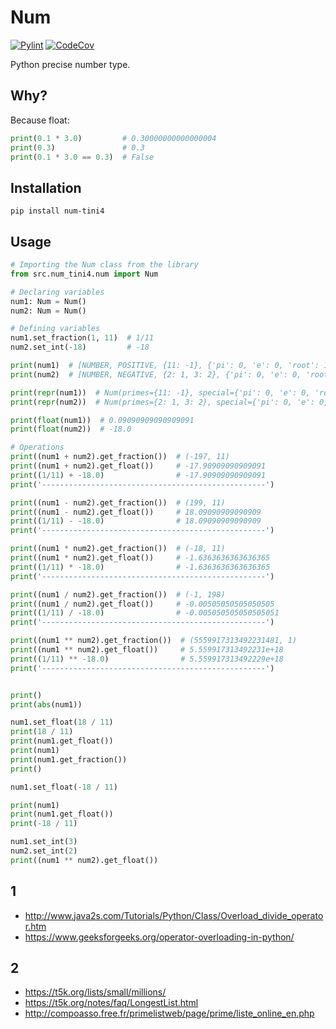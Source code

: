 # Num

[![Pylint](https://github.com/Tini4/Num/actions/workflows/pylint.yml/badge.svg)](https://github.com/Tini4/Num/actions/workflows/pylint.yml)
[![CodeCov](https://codecov.io/gh/Tini4/Num/branch/master/graph/badge.svg?token=BILTI4331O)](https://codecov.io/gh/Tini4/Num)

Python precise number type.

## Why?

Because float:
```python
print(0.1 * 3.0)         # 0.30000000000000004
print(0.3)               # 0.3
print(0.1 * 3.0 == 0.3)  # False
```

## Installation

`pip install num-tini4`

## Usage

```python
# Importing the Num class from the library
from src.num_tini4.num import Num

# Declaring variables
num1: Num = Num()
num2: Num = Num()

# Defining variables
num1.set_fraction(1, 11)  # 1/11
num2.set_int(-18)         # -18

print(num1)  # [NUMBER, POSITIVE, {11: -1}, {'pi': 0, 'e': 0, 'root': 1}]
print(num2)  # [NUMBER, NEGATIVE, {2: 1, 3: 2}, {'pi': 0, 'e': 0, 'root': 1}]

print(repr(num1))  # Num(primes={11: -1}, special={'pi': 0, 'e': 0, 'root': 1}, sign=<Sign.POSITIVE: 1>, case=<Case.NUMBER: 1>)
print(repr(num2))  # Num(primes={2: 1, 3: 2}, special={'pi': 0, 'e': 0, 'root': 1}, sign=<Sign.NEGATIVE: -1>, case=<Case.NUMBER: 1>)

print(float(num1))  # 0.09090909090909091
print(float(num2))  # -18.0

# Operations
print((num1 + num2).get_fraction())  # (-197, 11)
print((num1 + num2).get_float())     # -17.90909090909091
print((1/11) + -18.0)                # -17.90909090909091
print('--------------------------------------------------')

print((num1 - num2).get_fraction())  # (199, 11)
print((num1 - num2).get_float())     # 18.09090909090909
print((1/11) - -18.0)                # 18.09090909090909
print('--------------------------------------------------')

print((num1 * num2).get_fraction())  # (-18, 11)
print((num1 * num2).get_float())     # -1.6363636363636365
print((1/11) * -18.0)                # -1.6363636363636365
print('--------------------------------------------------')

print((num1 / num2).get_fraction())  # (-1, 198)
print((num1 / num2).get_float())     # -0.00505050505050505
print((1/11) / -18.0)                # -0.005050505050505051
print('--------------------------------------------------')

print((num1 ** num2).get_fraction())  # (5559917313492231481, 1)
print((num1 ** num2).get_float())     # 5.559917313492231e+18
print((1/11) ** -18.0)                # 5.559917313492229e+18
print('--------------------------------------------------')


print()
print(abs(num1))

num1.set_float(18 / 11)
print(18 / 11)
print(num1.get_float())
print(num1)
print(num1.get_fraction())
print()

num1.set_float(-18 / 11)

print(num1)
print(num1.get_float())
print(-18 / 11)

num1.set_int(3)
num2.set_int(2)
print((num1 ** num2).get_float())
```

## 1
- http://www.java2s.com/Tutorials/Python/Class/Overload_divide_operator.htm
- https://www.geeksforgeeks.org/operator-overloading-in-python/

## 2
- https://t5k.org/lists/small/millions/
- https://t5k.org/notes/faq/LongestList.html
- http://compoasso.free.fr/primelistweb/page/prime/liste_online_en.php
